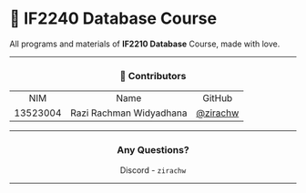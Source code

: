 # 🧾 IF2240 Database Course

All programs and materials of **IF2210 Database** Course, made with love.

---


 <div align="center" id="contributor">

   ### 👥 Contributors
   <strong>
     <table align="center">
       <tr align="center">
         <td>NIM</td>
         <td>Name</td>
         <td>GitHub</td>
       </tr>
       <tr align="center">
         <td>13523004</td>
         <td>Razi Rachman Widyadhana</td>
         <td><a href="https://github.com/zirachw">@zirachw</a></td>
       </tr>
     </table>
   </strong>
 </div>

<div align="center">

---

### Any Questions?

Discord - `zirachw`

---
